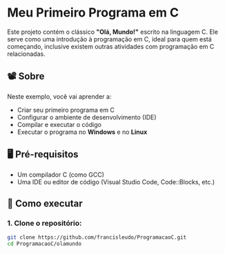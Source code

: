 # Meu Primeiro Programa em C

Este projeto contém o clássico **"Olá, Mundo!"** escrito na linguagem C. Ele serve como uma introdução à programação em C, ideal para quem está começando, inclusive existem outras atividades com programação em C relacionadas.

## 📽️ Sobre

Neste exemplo, você vai aprender a:

- Criar seu primeiro programa em C
- Configurar o ambiente de desenvolvimento (IDE)
- Compilar e executar o código
- Executar o programa no **Windows** e no **Linux**

## 🖥️ Pré-requisitos

- Um compilador C (como GCC)
- Uma IDE ou editor de código (Visual Studio Code, Code::Blocks, etc.)

## 🚀 Como executar

### 1. Clone o repositório:
```bash
git clone https://github.com/francisleudo/ProgramacaoC.git
cd ProgramacaoC/olamundo
